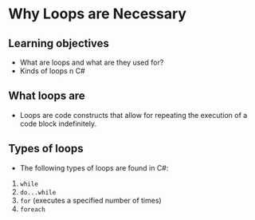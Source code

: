 # Why Loops are Necessary

## Learning objectives
- What are loops and what are they used for?
- Kinds of loops n C#

## What loops are
- Loops are code constructs that allow for repeating
the execution of a code block indefinitely.

## Types of loops
- The following types of loops are found in C#:
1. `while`
2. `do...while`
3. `for` (executes a specified number of times)
4. `foreach`